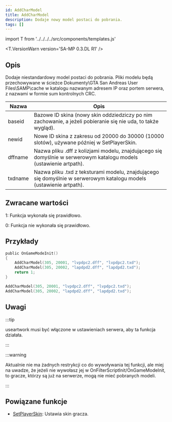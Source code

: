 ```yaml
---
id: AddCharModel
title: AddCharModel
description: Dodaje nowy model postaci do pobrania.
tags: []
---
```


import T from '../../../../src/components/templates.js'

<T.VersionWarn version='SA-MP 0.3.DL R1' />

## Opis

Dodaje niestandardowy model postaci do pobrania. Pliki modelu będą przechowywane w ścieżce Dokumenty\GTA San Andreas User Files\SAMP\cache w katalogu nazwanym adresem IP oraz portem serwera, z nazwami w formie sum kontrolnych CRC.

| Nazwa   | Opis                                                                                                                |
| ------- | ------------------------------------------------------------------------------------------------------------------- |
| baseid  | Bazowe ID skina (nowy skin oddziedziczy po nim zachowanie, a jeżeli pobieranie się nie uda, to także wygląd).       |
| newid   | Nowe ID skina z zakresu od 20000 do 30000 (10000 slotów), używane później w SetPlayerSkin.                          |
| dffname | Nazwa pliku .dff z kolizjami modelu, znajdującego się domyślnie w serwerowym katalogu models (ustawienie artpath).  |
| txdname | Nazwa pliku .txd z teksturami modelu, znajdującego się domyślnie w serwerowym katalogu models (ustawienie artpath). |

## Zwracane wartości

1: Funkcja wykonała się prawidłowo.

0: Funkcja nie wykonała się prawidłowo.

## Przykłady

```c
public OnGameModeInit()
{
    AddCharModel(305, 20001, "lvpdpc2.dff", "lvpdpc2.txd");
    AddCharModel(305, 20002, "lapdpd2.dff", "lapdpd2.txd");
    return 1;
}
```

```c
AddCharModel(305, 20001, "lvpdpc2.dff", "lvpdpc2.txd");
AddCharModel(305, 20002, "lapdpd2.dff", "lapdpd2.txd");
```

## Uwagi

:::tip

useartwork musi być włączone w ustawieniach serwera, aby ta funkcja działała.

:::

:::warning

Aktualnie nie ma żadnych restrykcji co do wywoływania tej funkcji, ale miej na uwadze, że jeżeli nie wywołasz jej w OnFilterScriptInit/OnGameModeInit, to gracze, którzy są już na serwerze, mogą nie mieć pobranych modeli.

:::

## Powiązane funkcje

- [SetPlayerSkin](SetPlayerSkin.md): Ustawia skin gracza.

